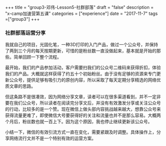 +++
title = "group3-邓伟-Lesson5-社群部落"
draft = "false"
description = "x-camp加速营第五课"
categories = ["experience"]
date = "2017-11-7"
tags =["group3"]
+++

### 社群部落运营分享

我就自己的项目，光固化笔，一种3D打印的入门产品，做过一个公众号，并保持了两到三个月的每天按期更新，可惜的是粉丝数一直没做起来，基本就是开始的那些。简单回顾一下整个流程。

最开始，我们的产品参加活动，客户需要扫我们的公众号二维码来获得折扣，体验我们的产品。大概就这样获得了约五十个初始粉丝。由于没有足够的资源来专门更新公众号，提供足够有吸引力的原创内容，所以采取了每天定期分享精选的网络优质文章的思路。

但这条路不是很凑效，因为网络分享文章，读者可以在很多渠道看到，并不一定非要在我们公众号，所以读者在阅读完分享文后，并没有有效激发分享或关注公众号的行动，比较多的是一个赞。现在微信上做头部内容挑战越来越大，想靠公众号来获得流量更难了，即使微信大号要获得好的关注和流量也并不是那么容易。大概两个月后，粉丝数也就一百上下。因为这个原因，我也停止继续更新该公众号。

小结一下，微信的有效引流方式一直在变化，需要紧跟及时调整。具体操作上，分享网络流行文并不是一个特别有效的运营方案。
